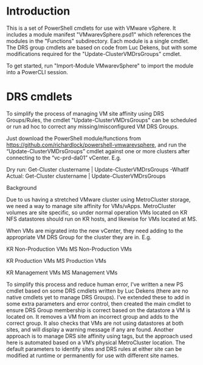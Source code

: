 Introduction
============

This is a set of PowerShell cmdlets for use with VMware vSphere.  It includes a module manifest "VMwarevSphere.psd1" which references the modules in the "Functions" subdirectory.  Each module is a single cmdlet.  The DRS group cmdlets are based on code from Luc Dekens, but with some modifications required for the "Update-ClusterVMDrsGroups" cmdlet.

To get started, run "Import-Module VMwarevSphere" to import the module into a PowerCLI session.

DRS cmdlets
===========

To simplify the process of managing VM site affinity using DRS Groups/Rules, the cmdlet "Update-ClusterVMDrsGroups" can be scheduled or run ad hoc to correct any missing/misconfigured VM DRS Groups.

Just download the PowerShell module/functions from https://github.com/richardlock/powershell-vmwarevsphere, and run the “Update-ClusterVMDrsGroups” cmdlet against one or more clusters after connecting to the “vc-prd-da01” vCenter.  E.g.

Dry run:      Get-Cluster clustername | Update-ClusterVMDrsGroups -WhatIf
Actual:       Get-Cluster clustername | Update-ClusterVMDrsGroups

Background

Due to us having a stretched VMware cluster using MetroCluster storage, we need a way to manage site affinity for VMs/vApps.  MetroCluster volumes are site specific, so under normal operation VMs located on KR NFS datastores should run on KR hosts, and likewise for VMs located at MS.

When VMs are migrated into the new vCenter, they need adding to the appropriate VM DRS Group for the cluster they are in.  E.g.

KR Non-Production VMs
MS Non-Production VMs

KR Production VMs
MS Production VMs

KR Management VMs
MS Management VMs

To simplify this process and reduce human error, I’ve written a new PS cmdlet based on some DRS cmdlets written by Luc Dekens (there are no native cmdlets yet to manage DRS Groups).  I’ve extended these to add in some extra parameters and error control, then created the main cmdlet to ensure DRS Group membership is correct based on the datastore a VM is located on.  It removes a VM from an incorrect group and adds to the correct group.  It also checks that VMs are not using datastores at both sites, and will display a warning message if any are found.  Another approach is to manage DRS site affinity using tags, but the approach used here is automated based on a VM’s physical MetroCluster location.  The default parameters to identify sites and DRS rules at either site can be modified at runtime or permanently for use with different site names.
